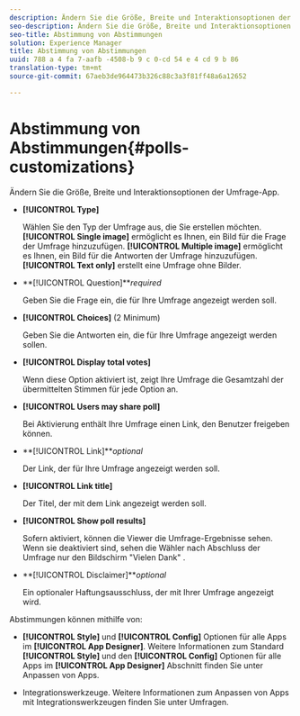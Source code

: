 ```yaml
---
description: Ändern Sie die Größe, Breite und Interaktionsoptionen der Umfrage-App.
seo-description: Ändern Sie die Größe, Breite und Interaktionsoptionen der Umfrage-App.
seo-title: Abstimmung von Abstimmungen
solution: Experience Manager
title: Abstimmung von Abstimmungen
uuid: 788 a 4 fa 7-aafb -4508-b 9 c 0-cd 54 e 4 cd 9 b 86
translation-type: tm+mt
source-git-commit: 67aeb3de964473b326c88c3a3f81ff48a6a12652

---
```



# Abstimmung von Abstimmungen{#polls-customizations}

Ändern Sie die Größe, Breite und Interaktionsoptionen der Umfrage-App.



* **[!UICONTROL Type]**

   Wählen Sie den Typ der Umfrage aus, die Sie erstellen möchten. **[!UICONTROL Single image]** ermöglicht es Ihnen, ein Bild für die Frage der Umfrage hinzuzufügen. **[!UICONTROL Multiple image]** ermöglicht es Ihnen, ein Bild für die Antworten der Umfrage hinzuzufügen. **[!UICONTROL Text only]** erstellt eine Umfrage ohne Bilder.

* **[!UICONTROL Question]***required*

   Geben Sie die Frage ein, die für Ihre Umfrage angezeigt werden soll.

* **[!UICONTROL Choices]** (2 Minimum)

   Geben Sie die Antworten ein, die für Ihre Umfrage angezeigt werden sollen.

* **[!UICONTROL Display total votes]**

   Wenn diese Option aktiviert ist, zeigt Ihre Umfrage die Gesamtzahl der übermittelten Stimmen für jede Option an.

* **[!UICONTROL Users may share poll]**

   Bei Aktivierung enthält Ihre Umfrage einen Link, den Benutzer freigeben können.

* **[!UICONTROL Link]***optional*

   Der Link, der für Ihre Umfrage angezeigt werden soll.

* **[!UICONTROL Link title]**

   Der Titel, der mit dem Link angezeigt werden soll.

* **[!UICONTROL Show poll results]**

   Sofern aktiviert, können die Viewer die Umfrage-Ergebnisse sehen. Wenn sie deaktiviert sind, sehen die Wähler nach Abschluss der Umfrage nur den Bildschirm &quot;Vielen Dank&quot; .

* **[!UICONTROL Disclaimer]***optional*

   Ein optionaler Haftungsausschluss, der mit Ihrer Umfrage angezeigt wird.

Abstimmungen können mithilfe von:

* **[!UICONTROL Style]** und **[!UICONTROL Config]** Optionen für alle Apps im **[!UICONTROL App Designer]**. Weitere Informationen zum Standard **[!UICONTROL Style]** und den **[!UICONTROL Config]** Optionen für alle Apps im **[!UICONTROL App Designer]** Abschnitt finden Sie unter Anpassen von Apps.

* Integrationswerkzeuge. Weitere Informationen zum Anpassen von Apps mit Integrationswerkzeugen finden Sie unter Umfragen.

